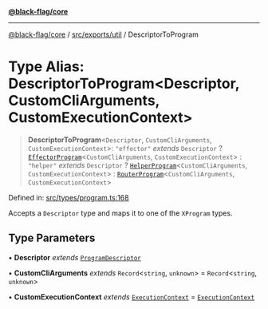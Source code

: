 [**@black-flag/core**](../../../../README.md)

***

[@black-flag/core](../../../../README.md) / [src/exports/util](../README.md) / DescriptorToProgram

# Type Alias: DescriptorToProgram\<Descriptor, CustomCliArguments, CustomExecutionContext\>

> **DescriptorToProgram**\<`Descriptor`, `CustomCliArguments`, `CustomExecutionContext`\>: `"effector"` *extends* `Descriptor` ? [`EffectorProgram`](EffectorProgram.md)\<`CustomCliArguments`, `CustomExecutionContext`\> : `"helper"` *extends* `Descriptor` ? [`HelperProgram`](HelperProgram.md)\<`CustomCliArguments`, `CustomExecutionContext`\> : [`RouterProgram`](RouterProgram.md)\<`CustomCliArguments`, `CustomExecutionContext`\>

Defined in: [src/types/program.ts:168](https://github.com/Xunnamius/black-flag/blob/10cd0ebc0304d033218ec4dffba0c41cb2e85ff6/src/types/program.ts#L168)

Accepts a `Descriptor` type and maps it to one of the `XProgram` types.

## Type Parameters

• **Descriptor** *extends* [`ProgramDescriptor`](ProgramDescriptor.md)

• **CustomCliArguments** *extends* `Record`\<`string`, `unknown`\> = `Record`\<`string`, `unknown`\>

• **CustomExecutionContext** *extends* [`ExecutionContext`](ExecutionContext.md) = [`ExecutionContext`](ExecutionContext.md)
